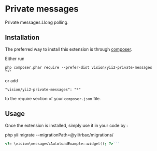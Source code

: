 Private messages
================
Private messages.Llong polling.

Installation
------------

The preferred way to install this extension is through [composer](http://getcomposer.org/download/).

Either run

```
php composer.phar require --prefer-dist vision/yii2-private-messages "*"
```

or add

```
"vision/yii2-private-messages": "*"
```

to the require section of your `composer.json` file.


Usage
-----

Once the extension is installed, simply use it in your code by  :

php yii migrate --migrationPath=@yii/rbac/migrations/

```php
<?= \vision\messages\AutoloadExample::widget(); ?>```